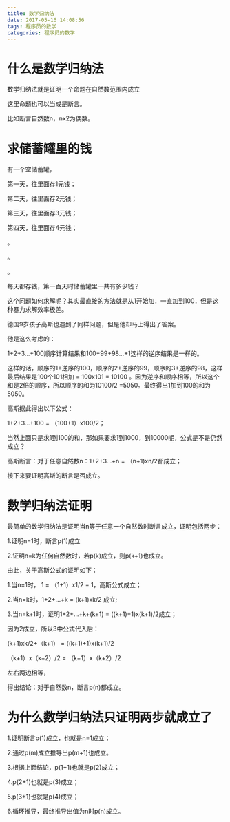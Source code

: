 ```yaml
---
title: 数学归纳法
date: 2017-05-16 14:08:56
tags: 程序员的数学
categories: 程序员的数学
---
```


# 什么是数学归纳法

数学归纳法就是证明一个命题在自然数范围内成立

这里命题也可以当成是断言。

比如断言自然数n，nx2为偶数。

<!-- more -->

# 求储蓄罐里的钱

有一个空储蓄罐，

第一天，往里面存1元钱；

第二天，往里面存2元钱；

第三天，往里面存3元钱；

第四天，往里面存4元钱；

。

。

。

每天都存钱，第一百天时储蓄罐里一共有多少钱？

这个问题如何求解呢？其实最直接的方法就是从1开始加，一直加到100，但是这种暴力求解效率极差。

 德国9岁孩子高斯也遇到了同样问题，但是他却马上得出了答案。

他是这么考虑的：

1+2+3…+100顺序计算结果和100+99+98...+1这样的逆序结果是一样的。

这样的话，顺序的1+逆序的100，顺序的2+逆序的99，顺序的3+逆序的98，这样最后结果是100个101相加 = 100x101 = 10100 。因为逆序和顺序相等，所以这个和是2倍的顺序，所以顺序的和为10100/2 =5050。最终得出1加到100的和为5050。

高斯据此得出以下公式：

1+2+3…+100 = （100+1）x100/2；

当然上面只是求1到100的和，那如果要求1到1000，到10000呢，公式是不是仍然成立？

高斯断言：对于任意自然数n：1+2+3…+n = （n+1)xn/2都成立；

接下来要证明高斯的断言是否成立。

# 数学归纳法证明

最简单的数学归纳法是证明当n等于任意一个自然数时断言成立，证明包括两步：

1.证明n=1时，断言p(1)成立

2.证明n=k为任何自然数时，若p(k)成立，则p(k+1)也成立。



由此，关于高斯公式的证明如下：

1.当n=1时， 1 = （1+1）x1/2 = 1，高斯公式成立；

2.当n=k时，1+2+...+k = (k+1)xk/2 成立;

3.当n=k+1时，证明1+2+...+k+(k+1) = ((k+1)+1)x(k+1)/2成立；

因为2成立，所以3中公式代入后：

 (k+1)xk/2+（k+1） = ((k+1)+1)x(k+1)/2

（k+1）x（k+2）/2 =  （k+1）x（k+2）/2 

左右两边相等，

得出结论：对于自然数n，断言p(n)都成立。



# 为什么数学归纳法只证明两步就成立了



1.证明断言p(1)成立，也就是n=1成立；

2.通过p(m)成立推导出p(m+1)也成立。

3.根据上面结论，p(1+1)也就是p(2)成立；

4.p(2+1)也就是p(3)成立；

5.p(3+1)也就是p(4)成立；

6.循环推导，最终推导出值为n时p(n)成立。



















